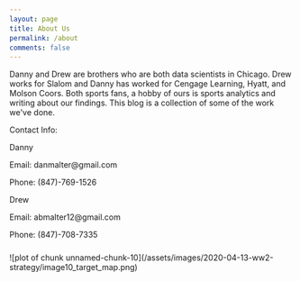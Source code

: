 ```yaml
---
layout: page
title: About Us
permalink: /about
comments: false
---
```


<div class="row justify-content-between">
<div class="col-md-8 pr-5">

<p>
Danny and Drew are brothers who are both data scientists in Chicago.  Drew works for Slalom and Danny has worked for Cengage Learning, Hyatt, and Molson Coors. Both sports fans, a hobby of ours is sports analytics and writing about our findings. This blog is a collection of some of the work we've done.  </p>

<p>
Contact Info: </p>

<p>

Danny

</p>

<p>
Email: danmalter@gmail.com</p>
<p>
Phone: (847)-769-1526</p>


<p>

<p>

</p>

Drew </p>

<p>
Email: abmalter12@gmail.com</p>
<p>
Phone: (847)-708-7335</p>




</div>

<div class="col-md-4">

<div class="sticky-top sticky-top-80">
<h5></h5>
<p>
![plot of chunk unnamed-chunk-10](/assets/images/2020-04-13-ww2-strategy/image10_target_map.png)</p>


</div>
</div>
</div>